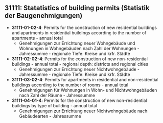 ## 31111: Statatistics of building permits (Statistik der Baugenehmigungen) 
* **31111-01-02-4**: Permits for the construction of new residential buildings and apartments in residential buildings according to the number of apartments - annual total
  * Genehmigungen zur Errichtung neuer Wohngebäude und Wohnungen in Wohngebäuden nach Zahl der Wohnungen - Jahressumme - regionale Tiefe: Kreise und krfr. Städte
* **31111-02-02-4**: Permits for the construction of new non-residential buildings - annual total - regional depth: districts and regional cities
  * Genehmigungen zur Errichtung neuer Nichtwohngebäude - Jahressumme - regionale Tiefe: Kreise und krfr. Städte
* **31111-03-02-4**: Permits for apartments in residential and non-residential buildings according to the number of rooms - annual total
  * Genehmigungen für Wohnungen in Wohn- und Nichtwohngebäuden nach Zahl der Räume - Jahressumme
* **31111-04-01-4**:	Permits for the construction of new non-residential buildings by type of building - annual total
  * Genehmigungen zur Errichtung neuer Nichtwohngebäude nach Gebäudearten - Jahressumme
